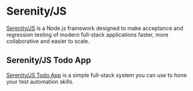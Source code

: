 # Serenity/JS

[Serenity/JS](https://serenity-js.org) is a Node.js framework designed to make acceptance and regression testing of modern full-stack applications faster, more collaborative and easier to scale.

## Serenity/JS Todo App

[Serenity/JS Todo App](https://github.com/serenity-js/todo-app) is a simple full-stack system you can use to hone your test automation skills.
